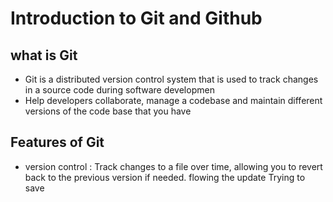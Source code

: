 # Introduction to Git and Github 
## what is Git 
- Git is a distributed version control system that is used to track changes in a source code during software developmen 
- Help developers collaborate, manage a codebase and maintain different versions of the code base that you have 



## Features of Git 

- version control : Track changes to a file over time, allowing you to revert back to the previous version if needed. 
flowing  the update 
Trying to save 
